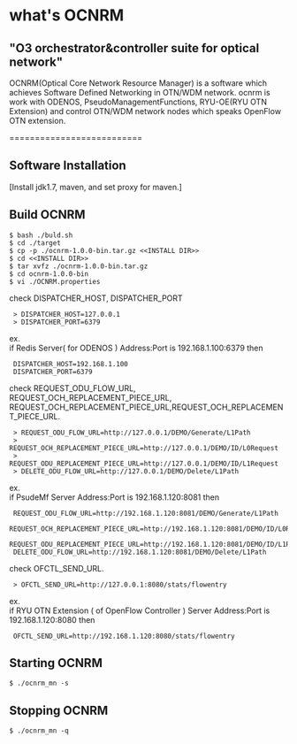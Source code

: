 # what's OCNRM
"O3 orchestrator&amp;controller suite for optical network"
---
OCNRM(Optical Core Network Resource Manager) is a software which achieves Software Defined Networking in OTN/WDM network.
ocnrm is work with ODENOS, PseudoManagementFunctions, RYU-OE(RYU OTN Extension) and control OTN/WDM network nodes which speaks OpenFlow OTN extension.

==========================

 Software Installation
--------------------------
[Install jdk1.7, maven, and set proxy for maven.]

 Build OCNRM
--------------------------

    $ bash ./buld.sh
    $ cd ./target
    $ cp -p ./ocnrm-1.0.0-bin.tar.gz <<INSTALL DIR>>
    $ cd <<INSTALL DIR>>
    $ tar xvfz ./ocnrm-1.0.0-bin.tar.gz
    $ cd ocnrm-1.0.0-bin
    $ vi ./OCNRM.properties

check DISPATCHER_HOST, DISPATCHER_PORT

     > DISPATCHER_HOST=127.0.0.1
     > DISPATCHER_PORT=6379

ex.  
if Redis Server( for ODENOS ) Address:Port is 192.168.1.100:6379 then

     DISPATCHER_HOST=192.168.1.100
     DISPATCHER_PORT=6379

check REQUEST_ODU_FLOW_URL, REQUEST_OCH_REPLACEMENT_PIECE_URL, 
REQUEST_OCH_REPLACEMENT_PIECE_URL,REQUEST_OCH_REPLACEMENT_PIECE_URL.

     > REQUEST_ODU_FLOW_URL=http://127.0.0.1/DEMO/Generate/L1Path
     > REQUEST_OCH_REPLACEMENT_PIECE_URL=http://127.0.0.1/DEMO/ID/L0Request
     > REQUEST_ODU_REPLACEMENT_PIECE_URL=http://127.0.0.1/DEMO/ID/L1Request
     > DELETE_ODU_FLOW_URL=http://127.0.0.1/DEMO/Delete/L1Path

ex.  
if PsudeMf Server Address:Port is 192.168.1.120:8081 then

     REQUEST_ODU_FLOW_URL=http://192.168.1.120:8081/DEMO/Generate/L1Path
     REQUEST_OCH_REPLACEMENT_PIECE_URL=http://192.168.1.120:8081/DEMO/ID/L0Request
     REQUEST_ODU_REPLACEMENT_PIECE_URL=http://192.168.1.120:8081/DEMO/ID/L1Request
     DELETE_ODU_FLOW_URL=http://192.168.1.120:8081/DEMO/Delete/L1Path

check OFCTL_SEND_URL.

     > OFCTL_SEND_URL=http://127.0.0.1:8080/stats/flowentry

ex.  
if RYU OTN Extension ( of OpenFlow Controller ) Server Address:Port is 192.168.1.120:8080 then

     OFCTL_SEND_URL=http://192.168.1.120:8080/stats/flowentry
 

 Starting OCNRM
--------------------------

    $ ./ocnrm_mn -s


 Stopping OCNRM
--------------------------

    $ ./ocnrm_mn -q



